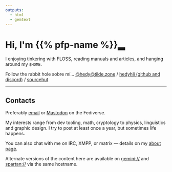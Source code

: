 ```yaml
---
outputs:
  - html
  - gemtext
---
```



<h1> Hi, I'm {{% pfp-name %}}<span class="blink">▂</span></h1>

I enjoying tinkering with FLOSS, reading manuals and articles, and hanging
around my `$HOME`.

Follow the rabbit hole sobre mí... [@hedy@tilde.zone](https://tilde.zone/@hedy)
/ [hedyhli (github and discord)](https://github.com/hedyhli) /
[sourcehut](https://sr.ht/~hedy)

---

## Contacts

Preferably <a rel="me" href="mailto:hedy.dev@protonmail.com">email</a> or
<a rel="me" href="https://tilde.zone/@hedy">Mastodon</a> on the Fediverse.

My interests range from dev tooling, math, cryptology to physics, linguistics
and graphic design. I try to post at least once a year, but sometimes life
happens.

You can also chat with me on IRC, XMPP, or matrix — details on my [about
page](./about/).

Alternate versions of the content here are available on
[gemini://](https://gemini.circumlunar.space) and
[spartan://](https://portal.mozz.us/gemini/spartan.mozz.us) via the same
hostname.

